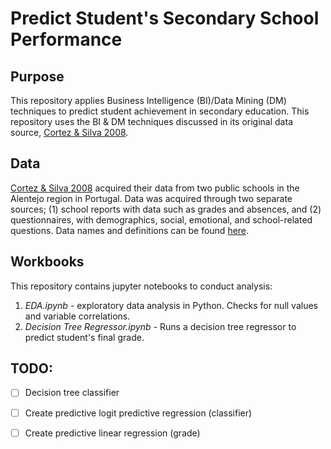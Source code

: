 # Predict Student's Secondary School Performance

## Purpose
This repository applies Business Intelligence (BI)/Data Mining (DM) techniques to predict student achievement in secondary education. This repository uses the BI & DM techniques discussed in its original data source, [Cortez & Silva 2008](https://www.researchgate.net/publication/228780408_Using_data_mining_to_predict_secondary_school_student_performance). 

## Data
[Cortez & Silva 2008](https://www.researchgate.net/publication/228780408_Using_data_mining_to_predict_secondary_school_student_performance) acquired their data from two public schools in the Alentejo region in Portugal. Data was acquired through two separate sources; (1) school reports with data such as grades and absences, and (2) questionnaires, with demographics, social, emotional, and school-related questions. Data names and definitions can be found [here](). 

## Workbooks
This repository contains jupyter notebooks to conduct analysis:
1. *EDA.ipynb* - exploratory data analysis in Python. Checks for null values and variable correlations.
2. *Decision Tree Regressor.ipynb* - Runs a decision tree regressor to predict student's final grade.

## TODO:
- [ ] Decision tree classifier
- [ ] Create predictive logit predictive regression (classifier)
- [ ] Create predictive linear regression (grade)

